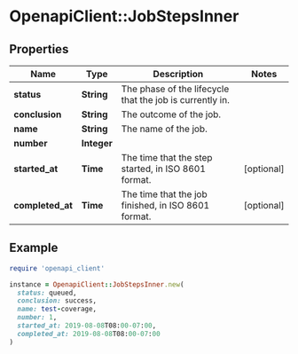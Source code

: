 # OpenapiClient::JobStepsInner

## Properties

| Name | Type | Description | Notes |
| ---- | ---- | ----------- | ----- |
| **status** | **String** | The phase of the lifecycle that the job is currently in. |  |
| **conclusion** | **String** | The outcome of the job. |  |
| **name** | **String** | The name of the job. |  |
| **number** | **Integer** |  |  |
| **started_at** | **Time** | The time that the step started, in ISO 8601 format. | [optional] |
| **completed_at** | **Time** | The time that the job finished, in ISO 8601 format. | [optional] |

## Example

```ruby
require 'openapi_client'

instance = OpenapiClient::JobStepsInner.new(
  status: queued,
  conclusion: success,
  name: test-coverage,
  number: 1,
  started_at: 2019-08-08T08:00-07:00,
  completed_at: 2019-08-08T08:00-07:00
)
```

